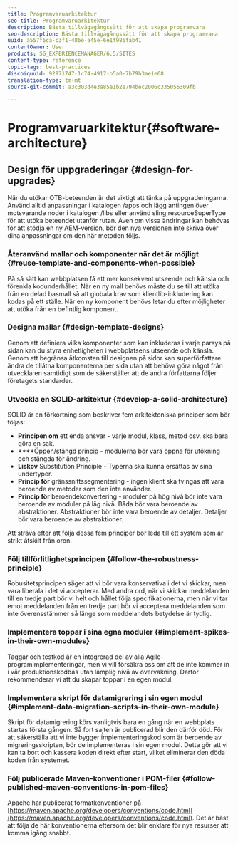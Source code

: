 ```yaml
---
title: Programvaruarkitektur
seo-title: Programvaruarkitektur
description: Bästa tillvägagångssätt för att skapa programvara
seo-description: Bästa tillvägagångssätt för att skapa programvara
uuid: a557f6ca-c3f1-486e-a45e-6e1f986fab41
contentOwner: User
products: SG_EXPERIENCEMANAGER/6.5/SITES
content-type: reference
topic-tags: best-practices
discoiquuid: 92971747-1c74-4917-b5a0-7b79b3ae1e68
translation-type: tm+mt
source-git-commit: a3c303d4e3a85e1b2e794bec2006c335056309fb

---
```



# Programvaruarkitektur{#software-architecture}

## Design för uppgraderingar {#design-for-upgrades}

När du utökar OTB-beteenden är det viktigt att tänka på uppgraderingarna. Använd alltid anpassningar i katalogen /apps och lägg antingen över motsvarande noder i katalogen /libs eller använd sling:resourceSuperType för att utöka beteendet utanför rutan. Även om vissa ändringar kan behövas för att stödja en ny AEM-version, bör den nya versionen inte skriva över dina anpassningar om den här metoden följs.

### Återanvänd mallar och komponenter när det är möjligt {#reuse-template-and-components-when-possible}

På så sätt kan webbplatsen få ett mer konsekvent utseende och känsla och förenkla kodunderhållet. När en ny mall behövs måste du se till att utöka från en delad basmall så att globala krav som klientlib-inkludering kan kodas på ett ställe. När en ny komponent behövs letar du efter möjligheter att utöka från en befintlig komponent.

### Designa mallar {#design-template-designs}

Genom att definiera vilka komponenter som kan inkluderas i varje parsys på sidan kan du styra enhetligheten i webbplatsens utseende och känsla. Genom att begränsa åtkomsten till designen på sidor kan superförfattare ändra de tillåtna komponenterna per sida utan att behöva göra något från utvecklaren samtidigt som de säkerställer att de andra författarna följer företagets standarder.

### Utveckla en SOLID-arkitektur {#develop-a-solid-architecture}

SOLID är en förkortning som beskriver fem arkitektoniska principer som bör följas:

* **Principen om** ett enda ansvar - varje modul, klass, metod osv. ska bara göra en sak.
* ****&#x200B;Öppen/stängd princip - modulerna bör vara öppna för utökning och stängda för ändring.
* **Liskov** Substitution Principle - Typerna ska kunna ersättas av sina undertyper.
* **Princip för** gränssnittssegmentering - ingen klient ska tvingas att vara beroende av metoder som den inte använder.
* **Princip för** beroendekonvertering - moduler på hög nivå bör inte vara beroende av moduler på låg nivå. Båda bör vara beroende av abstraktioner. Abstraktioner bör inte vara beroende av detaljer. Detaljer bör vara beroende av abstraktioner.

Att sträva efter att följa dessa fem principer bör leda till ett system som är strikt åtskilt från oron.

### Följ tillförlitlighetsprincipen {#follow-the-robustness-principle}

Robusitetsprincipen säger att vi bör vara konservativa i det vi skickar, men vara liberala i det vi accepterar. Med andra ord, när vi skickar meddelanden till en tredje part bör vi helt och hållet följa specifikationerna, men när vi tar emot meddelanden från en tredje part bör vi acceptera meddelanden som inte överensstämmer så länge som meddelandets betydelse är tydlig.

### Implementera toppar i sina egna moduler {#implement-spikes-in-their-own-modules}

Taggar och testkod är en integrerad del av alla Agile-programimplementeringar, men vi vill försäkra oss om att de inte kommer in i vår produktionskodbas utan lämplig nivå av övervakning. Därför rekommenderar vi att du skapar toppar i en egen modul.

### Implementera skript för datamigrering i sin egen modul {#implement-data-migration-scripts-in-their-own-module}

Skript för datamigrering körs vanligtvis bara en gång när en webbplats startas första gången. Så fort sajten är publicerad blir den därför död. För att säkerställa att vi inte bygger implementeringskod som är beroende av migreringsskripten, bör de implementeras i sin egen modul. Detta gör att vi kan ta bort och kassera koden direkt efter start, vilket eliminerar den döda koden från systemet.

### Följ publicerade Maven-konventioner i POM-filer {#follow-published-maven-conventions-in-pom-files}

Apache har publicerat formatkonventioner på [https://maven.apache.org/developers/conventions/code.html](https://maven.apache.org/developers/conventions/code.html). Det är bäst att följa de här konventionerna eftersom det blir enklare för nya resurser att komma igång snabbt.
